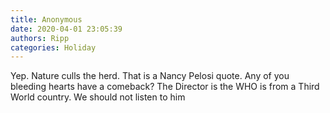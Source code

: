 ```yaml
---
title: Anonymous
date: 2020-04-01 23:05:39
authors: Ripp
categories: Holiday
---
```


 Yep.  Nature culls the herd.  That is a Nancy Pelosi quote.   Any of you bleeding hearts have a comeback?
The Director is the WHO is from a Third  World country.  We should not listen to him